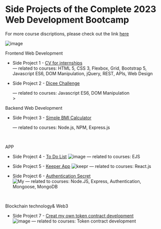 # Side Projects of the Complete 2023 Web Development Bootcamp
For more course discriptions, please check out the link [here](https://www.udemy.com/course/the-complete-web-development-bootcamp/)

![image](https://user-images.githubusercontent.com/80885004/236389889-84ed8c57-e69f-428c-b5ea-fcaa222da50c.png)

Frontend Web Development
* Side Project 1 - [CV for internships](https://francescachen.github.io/theComplete2023WebDevelopmentBootcamp/internGremlinWorks/) <br>
— related to courses: HTML 5, CSS 3, Flexbox, Grid, Bootstrap 5, Javascript ES6, DOM Manipulation, jQuery, REST, APIs, Web Design

* Side Project 2 - [Dicee Challenge]( https://francescachen.github.io/theComplete2023WebDevelopmentBootcamp/diceeChallenge/)
 
  — related to courses: Javascript ES6, DOM Manipulation
<br>><br>

Backend Web Development
* Side Project 3 - [Simple BMI Calculator](https://github.com/Francescachen/theComplete2023WebDevelopmentBootcamp/tree/main/simplebmicalculator)
 
  — related to courses: Node.js, NPM, Express.js 
  
  

<br>

APP
* Side Project 4 - [To Do List](https://github.com/Francescachen/theComplete2023WebDevelopmentBootcamp/tree/main/toDoListApp) 
![image](https://github.com/Francescachen/theComplete2023WebDevelopmentBootcamp/assets/80885004/3bfad405-b276-48a0-8542-e5d1efdcef54)
— related to courses: EJS

* Side Project 5 - [Keeper App](https://github.com/Francescachen/theComplete2023WebDevelopmentBootcamp/tree/main/reactKeeperApp) 
![keepr](https://github.com/Francescachen/theComplete2023WebDevelopmentBootcamp/assets/80885004/8adc49df-22f9-4185-9fb8-60e0d4882a07)
— related to courses: React.js

* Side Project 6 - [Authentication Secret](https://github.com/Francescachen/theComplete2023WebDevelopmentBootcamp/tree/main/authenticationSecrets) <br>
![My](https://github.com/Francescachen/theComplete2023WebDevelopmentBootcamp/assets/80885004/ae0872f5-6864-4646-9bf6-8944f85ce6ca)
— related to courses: Node.JS, Express, Authentication, Mongoose, MongoDB

<br>

Blockchain technology& Web3
* Side Project 7 - [Creat my own token contract development](https://github.com/Francescachen/theComplete2023WebDevelopmentBootcamp/tree/main/myOwnCryptoTokenARI) <br>
![image](https://github.com/Francescachen/theComplete2023WebDevelopmentBootcamp/assets/80885004/d29a4a08-60f9-44fe-a9b2-4229ec897c1c)
— related to courses: Token contract development

